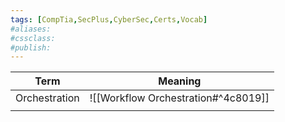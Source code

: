 ```yaml
---
tags: [CompTia,SecPlus,CyberSec,Certs,Vocab]
#aliases:
#cssclass:
#publish:
---
```


| Term          | Meaning                             |
| ------------- | ----------------------------------- |
| Orchestration | ![[Workflow Orchestration#^4c8019]] |
|               |                                     |

